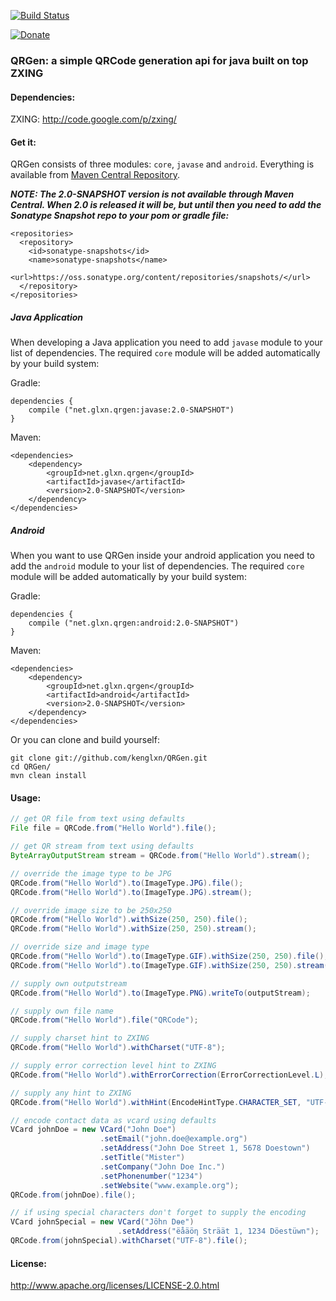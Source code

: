 [![Build Status](https://travis-ci.org/kenglxn/QRGen.png?branch=master)](https://travis-ci.org/kenglxn/QRGen)

[![Donate](https://rawgithub.com/twolfson/gittip-badge/0.2.0/dist/gittip.png)](https://www.gittip.com/kenglxn/)

<script data-gittip-username="kenglxn" data-gittip-widget="button" src="//gttp.co/v1.js">
</script>

### QRGen: a simple QRCode generation api for java built on top ZXING

#### Dependencies:

ZXING: http://code.google.com/p/zxing/

#### Get it:

QRGen consists of three modules: ```core```, ```javase``` and ```android```. Everything is available from [Maven Central Repository](http://search.maven.org/#browse%7C-852965118).

_**NOTE: The 2.0-SNAPSHOT version is not available through Maven Central. When 2.0 is released it will be, but until then you need to add the Sonatype Snapshot repo to your pom or gradle file:**_

    <repositories>
      <repository>
        <id>sonatype-snapshots</id>
        <name>sonatype-snapshots</name>
        <url>https://oss.sonatype.org/content/repositories/snapshots/</url>
      </repository>
    </repositories>

##### Java Application

When developing a Java application you need to add ```javase``` module to your list of dependencies. The required ```core``` module will be added automatically by your build system:


Gradle:

    dependencies {
		compile ("net.glxn.qrgen:javase:2.0-SNAPSHOT")
    }

Maven:

    <dependencies>
        <dependency>
            <groupId>net.glxn.qrgen</groupId>
            <artifactId>javase</artifactId>
            <version>2.0-SNAPSHOT</version>
        </dependency>
    </dependencies>

##### Android

When you want to use QRGen inside your android application you need to add the ```android``` module to your list of dependencies. The required ```core``` module will be added automatically by your build system:

Gradle:

    dependencies {
		compile ("net.glxn.qrgen:android:2.0-SNAPSHOT")
    }

Maven:

    <dependencies>
        <dependency>
            <groupId>net.glxn.qrgen</groupId>
            <artifactId>android</artifactId>
            <version>2.0-SNAPSHOT</version>
        </dependency>
    </dependencies>

Or you can clone and build yourself:

    git clone git://github.com/kenglxn/QRGen.git
    cd QRGen/
    mvn clean install

#### Usage:

```java
// get QR file from text using defaults
File file = QRCode.from("Hello World").file();

// get QR stream from text using defaults
ByteArrayOutputStream stream = QRCode.from("Hello World").stream();

// override the image type to be JPG
QRCode.from("Hello World").to(ImageType.JPG).file();
QRCode.from("Hello World").to(ImageType.JPG).stream();

// override image size to be 250x250
QRCode.from("Hello World").withSize(250, 250).file();
QRCode.from("Hello World").withSize(250, 250).stream();

// override size and image type
QRCode.from("Hello World").to(ImageType.GIF).withSize(250, 250).file();
QRCode.from("Hello World").to(ImageType.GIF).withSize(250, 250).stream();

// supply own outputstream
QRCode.from("Hello World").to(ImageType.PNG).writeTo(outputStream);

// supply own file name
QRCode.from("Hello World").file("QRCode");

// supply charset hint to ZXING
QRCode.from("Hello World").withCharset("UTF-8");

// supply error correction level hint to ZXING
QRCode.from("Hello World").withErrorCorrection(ErrorCorrectionLevel.L);

// supply any hint to ZXING
QRCode.from("Hello World").withHint(EncodeHintType.CHARACTER_SET, "UTF-8");

// encode contact data as vcard using defaults
VCard johnDoe = new VCard("John Doe")
                    .setEmail("john.doe@example.org")
                    .setAddress("John Doe Street 1, 5678 Doestown")
                    .setTitle("Mister")
                    .setCompany("John Doe Inc.")
                    .setPhonenumber("1234")
                    .setWebsite("www.example.org");
QRCode.from(johnDoe).file();

// if using special characters don't forget to supply the encoding
VCard johnSpecial = new VCard("Jöhn Dɵe")
                        .setAddress("ëåäöƞ Sträät 1, 1234 Döestüwn");
QRCode.from(johnSpecial).withCharset("UTF-8").file();

```

#### License:

http://www.apache.org/licenses/LICENSE-2.0.html
